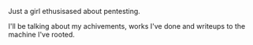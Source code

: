 Just a girl ethusisased about pentesting.

I'll be talking about my achivements, works I've done and writeups to the machine I've rooted.
